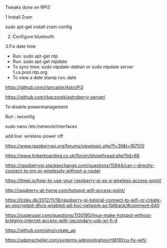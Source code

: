Tweaks done on RPI3 

1 Install Zram 

 sudo apt-get install zram-config
 
 2. Configure bluetooth
 
 3.Fix date time
 
 - Run: sudo apt-get ntp
- Run: sudo apt-get ntpdate
- To sync time: sudo ntpdate-debian or sudo ntpdate server 1.us.pool.ntp.org
- To view a date stamp run: date

 
 https://github.com/rlancaste/AstroPi3
 
 https://github.com/rkaczorek/astroberry-server/
 
To disable powermanagement

Run : iwconfig

sudo nano  /etc/network/interfaces 

add line: wireless-power off


https://www.raspberrypi.org/forums/viewtopic.php?f=36&t=167510

https://www.tinkerboarding.co.uk/forum/showthread.php?tid=66

https://raspberrypi.stackexchange.com/questions/15944/can-i-directly-connect-to-my-pi-wirelessly-without-a-router

https://thepi.io/how-to-use-your-raspberry-pi-as-a-wireless-access-point/

http://raspberry-at-home.com/hotspot-wifi-access-point/


https://lcdev.dk/2012/11/18/raspberry-pi-tutorial-connect-to-wifi-or-create-an-encrypted-dhcp-enabled-ad-hoc-network-as-fallback/#comment-640

https://superuser.com/questions/1130195/linux-make-hotspot-without-bridging-internet-access-with-secondary-usb-wi-fi-d


https://github.com/ulno/create_ap

https://adamscheller.com/systems-administration/rtl8192cu-fix-wifi/

